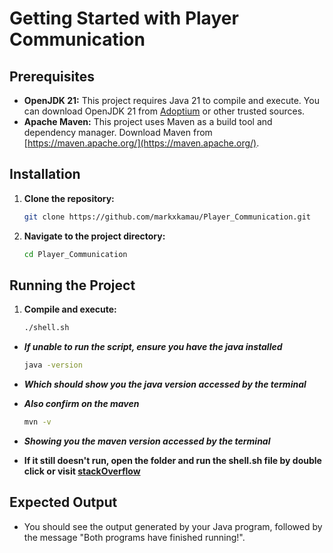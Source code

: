 # Getting Started with Player Communication

## Prerequisites

* **OpenJDK 21:** This project requires Java 21 to compile and execute.  You can download OpenJDK 21 from [Adoptium](https://adoptium.net/) or other trusted sources.
* **Apache Maven:** This project uses Maven as a build tool and dependency manager. Download Maven from [https://maven.apache.org/](https://maven.apache.org/).

## Installation

1. **Clone the repository:**
   ```bash
   git clone https://github.com/markxkamau/Player_Communication.git
2. **Navigate to the project directory:**
    ```bash
    cd Player_Communication
   
## Running the Project

1. **Compile and execute:**     
    ```bash
   ./shell.sh
* ***If unable to run the script, ensure you have the java installed***
    ```bash
    java -version
* ***Which should show you the java version accessed by the terminal***
* ***Also confirm on the maven***
    ```bash
    mvn -v
* ***Showing you the maven version accessed by the terminal***

* **If it still doesn't run, open the folder and run the shell.sh file by double click or visit [stackOverflow](https://stackoverflow.com/questions/26522789/how-to-run-sh-on-windows-command-prompt)**


## Expected Output

* You should see the output generated by your Java program, followed by the message "Both programs have finished running!".


